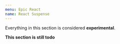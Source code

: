 ```yaml
---
menu: Epic React
name: React Suspense
---
```


Everything in this section is considered **experimental**.

**This section is still todo**
